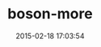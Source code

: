 ---
layout: post
title:  "boson-more"
repo:   "cldwalker/boson-more"
date:   2015-02-18 17:03:54
gemurl: http://github.com/cldwalker/boson-more
---